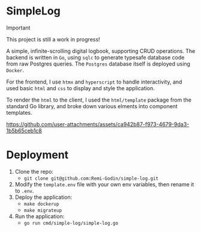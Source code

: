 # SimpleLog 
> [!IMPORTANT]
> This project is still a work in progress!

A simple, infinite-scrolling digital logbook, supporting CRUD operations. The backend is written in `Go`, using `sqlc` to generate typesafe database code from raw Postgres queries. The `Postgres` database itself is deployed using `Docker`.

For the frontend, I use `htmx` and `hyperscript` to handle interactivity, and used basic `html` and `css` to display and style the application.

To render the `html` to the client, I used the `html/template` package from the standard Go library, and broke down various elments into component templates.

https://github.com/user-attachments/assets/ca942b87-f973-4679-9da3-1b5b65ceb1c8

# Deployment
1. Clone the repo:
    - `git clone git@github.com:Remi-Godin/simple-log.git`
2. Modify the `template.env` file with your own env variables, then rename it to `.env`.
3. Deploy the application:
    - `make dockerup`
    - `make migrateup`
4. Run the application:
    - `go run cmd/simple-log/simple-log.go`
